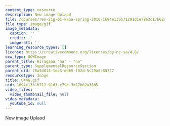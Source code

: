 ```yaml
---
content_type: resource
description: New image Uplaod
file: /courses/res-21g-01-kana-spring-2010/1694e13bb71291d1e79e3d17b62a36b5_0446.gif
file_type: image/gif
image_metadata:
  caption: ''
  credit: ''
  image-alt: ''
learning_resource_types: []
license: https://creativecommons.org/licenses/by-nc-sa/4.0/
ocw_type: OCWImage
parent_title: Hiragana "na" - "no"
parent_type: SupplementalResourceSection
parent_uid: 76a5d813-1ec3-dd65-f02d-5c29a5c85727
resourcetype: Image
title: 0446.gif
uid: 1694e13b-b712-91d1-e79e-3d17b62a36b5
video_files:
  video_thumbnail_file: null
video_metadata:
  youtube_id: null
---
```

New image Uplaod